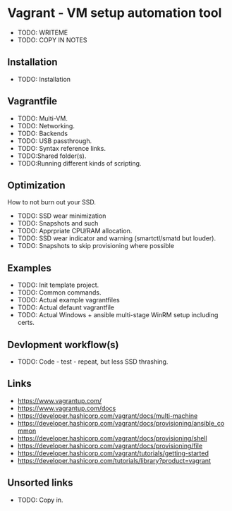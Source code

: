 # Vagrant - VM setup automation tool
* TODO: WRITEME
* TODO: COPY IN NOTES


## Installation
* TODO: Installation 


## Vagrantfile
* TODO: Multi-VM.
* TODO: Networking.
* TODO: Backends
* TODO: USB passthrough.
* TODO: Syntax reference links.
* TODO:Shared folder(s).
* TODO:Running different kinds of scripting.


## Optimization
How to not burn out your SSD.
* TODO: SSD wear minimization
* TODO: Snapshots and such
* TODO: Apprpriate CPU/RAM allocation.
* TODO: SSD wear indicator and warning (smartctl/smatd but louder).
* TODO: Snapshots to skip provisioning where possible
 

## Examples
* TODO: Init template project.
* TODO: Common commands.
* TODO: Actual example vagrantfiles
* TODO: Actual defaunt vagrantfile
* TODO: Actual Windows + ansible multi-stage WinRM setup including certs.


## Devlopment workflow(s)
* TODO: Code - test - repeat, but less SSD thrashing. 


## Links
* <https://www.vagrantup.com/>
* <https://www.vagrantup.com/docs>
* <https://developer.hashicorp.com/vagrant/docs/multi-machine>
* <https://developer.hashicorp.com/vagrant/docs/provisioning/ansible_common>
* <https://developer.hashicorp.com/vagrant/docs/provisioning/shell>
* <https://developer.hashicorp.com/vagrant/docs/provisioning/file>
* <https://developer.hashicorp.com/vagrant/tutorials/getting-started>
* <https://developer.hashicorp.com/tutorials/library?product=vagrant>


## Unsorted links
* TODO: Copy in.
